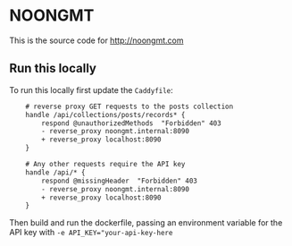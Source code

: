 # NOONGMT

This is the source code for http://noongmt.com

## Run this locally

To run this locally first update the `Caddyfile`:
```diff
    # reverse proxy GET requests to the posts collection
    handle /api/collections/posts/records* {
        respond @unauthorizedMethods  "Forbidden" 403
        - reverse_proxy noongmt.internal:8090
        + reverse_proxy localhost:8090
    }

    # Any other requests require the API key
    handle /api/* {
        respond @missingHeader  "Forbidden" 403
        - reverse_proxy noongmt.internal:8090
        + reverse_proxy localhost:8090
    }
```

Then build and run the dockerfile, passing an environment variable for the API key with `-e API_KEY="your-api-key-here`
